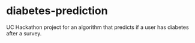 # diabetes-prediction
UC Hackathon project for an algorithm that predicts if a user has diabetes after a survey.
